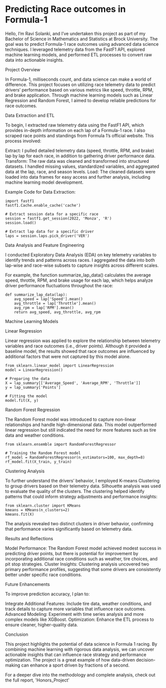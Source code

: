 # Predicting Race outcomes in Formula-1



Hello, I’m Ravi Solanki, and I’ve undertaken this project as part of my Bachelor of Science in Mathematics and Statistics at Brock University. The goal was to predict Formula-1 race outcomes using advanced data science techniques. I leveraged telemetry data from the FastF1 API, explored machine learning models, and performed ETL processes to convert raw data into actionable insights.

Project Overview

In Formula-1, milliseconds count, and data science can make a world of difference. This project focuses on utilizing race telemetry data to predict drivers’ performance based on various metrics like speed, throttle, RPM, and brake application. Through machine learning models such as Linear Regression and Random Forest, I aimed to develop reliable predictions for race outcomes.

Data Extraction and ETL

To begin, I extracted raw telemetry data using the FastF1 API, which provides in-depth information on each lap of a Formula-1 race. I also scraped race points and standings from Formula 1’s official website. This process involved:

Extract: I pulled detailed telemetry data (speed, throttle, RPM, and brake) lap by lap for each race, in addition to gathering driver performance data.
Transform: The raw data was cleaned and transformed into structured datasets. I handled missing values, standardized variables, and aggregated data at the lap, race, and season levels.
Load: The cleaned datasets were loaded into data frames for easy access and further analysis, including machine learning model development.

Example Code for Data Extraction:
```
import fastf1
fastf1.Cache.enable_cache('cache')

# Extract session data for a specific race
session = fastf1.get_session(2022, 'Monza', 'R')
session.load()

# Extract lap data for a specific driver
laps = session.laps.pick_driver('VER')  
```

Data Analysis and Feature Engineering

I conducted Exploratory Data Analysis (EDA) on key telemetry variables to identify trends and patterns across races. I aggregated the data into both lap-wise and race-wise subsets to capture insights across different scales.

For example, the function summarize_lap_data() calculates the average speed, throttle, RPM, and brake usage for each lap, which helps analyze driver performance fluctuations throughout the race:

```
def summarize_lap_data(lap):
    avg_speed = lap['Speed'].mean()
    avg_throttle = lap['Throttle'].mean()
    avg_rpm = lap['RPM'].mean()
    return avg_speed, avg_throttle, avg_rpm
```


Machine Learning Models

Linear Regression

Linear regression was applied to explore the relationship between telemetry variables and race outcomes (i.e., driver points). Although it provided a baseline model, the results showed that race outcomes are influenced by additional factors that were not captured by this model alone.

```
from sklearn.linear_model import LinearRegression
model = LinearRegression()

# Preparing the data
X = lap_summary[['Average_Speed', 'Average_RPM', 'Throttle']]
y = lap_summary['Points']

# Fitting the model
model.fit(X, y)
```

Random Forest Regression

The Random Forest model was introduced to capture non-linear relationships and handle high-dimensional data. This model outperformed linear regression but still indicated the need for more features such as tire data and weather conditions.

```
from sklearn.ensemble import RandomForestRegressor

# Training the Random Forest model
rf_model = RandomForestRegressor(n_estimators=100, max_depth=8)
rf_model.fit(X_train, y_train)
```

Clustering Analysis

To further understand the drivers’ behavior, I employed K-means Clustering to group drivers based on their telemetry data. Silhouette analysis was used to evaluate the quality of the clusters. The clustering helped identify patterns that could inform strategy adjustments and performance insights:
```
from sklearn.cluster import KMeans
kmeans = KMeans(n_clusters=2)
kmeans.fit(X)
```

The analysis revealed two distinct clusters in driver behavior, confirming that performance varies significantly based on telemetry data.

Results and Reflections

Model Performance: The Random Forest model achieved modest success in predicting driver points, but there is potential for improvement by incorporating additional race conditions such as weather, tire choices, and pit stop strategies.
Cluster Insights: Clustering analysis uncovered two primary performance profiles, suggesting that some drivers are consistently better under specific race conditions.

Future Enhancements

To improve prediction accuracy, I plan to:

Integrate Additional Features: Include tire data, weather conditions, and track details to capture more variables that influence race outcomes.
Advanced Modeling: Experiment with time series analysis and more complex models like XGBoost.
Optimization: Enhance the ETL process to ensure cleaner, higher-quality data.

Conclusion

This project highlights the potential of data science in Formula 1 racing. By combining machine learning with rigorous data analysis, we can uncover actionable insights that can influence race strategy and performance optimization. The project is a great example of how data-driven decision-making can enhance a sport driven by fractions of a second.

For a deeper dive into the methodology and complete analysis, check out the full report, 'Honors_Project'
